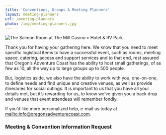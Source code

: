 ```yaml
---
title: 'Conventions, Groups & Meeting Planners'
layout: meeting-planners
url: /meeting-planners
photo: /img/meeting-planners.jpg
---
```

![The Salmon Room at The Mill Casino • Hotel & RV Park](/img/salmonroom-mill-casino.jpg)

Thank you for having your gathering here. We know that you need to meet specific logistical items to have a successful event, such as rooms, meeting space, catering, access and support services and to that end, rest assured that Oregon’s Adventure Coast has the ability to host small gatherings, of as few as 10, all the way up to large groups up to 500 people.

But, logistics aside, we also have the ability to work with you, one-on-one, to define needs and find unique and creative venues, as well as provide itineraries for social outings. It is important to us that you have all your details met, but it’s rewarding for us, to know we’ve given you a back drop and venues that event attendees will remember fondly.

If you’d like more personalized help, e-mail us today at <mailto:info@oregonsadventurecoast.com>.

### Meeting & Convention Information Request

<script type="text/javascript" src="https://form.jotform.com/jsform/83166502598161"></script>

